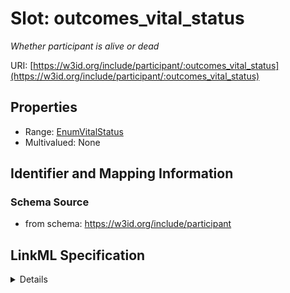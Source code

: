 # Slot: outcomes_vital_status
_Whether participant is alive or dead_


URI: [https://w3id.org/include/participant/:outcomes_vital_status](https://w3id.org/include/participant/:outcomes_vital_status)



<!-- no inheritance hierarchy -->




## Properties

* Range: [EnumVitalStatus](EnumVitalStatus.md)
* Multivalued: None







## Identifier and Mapping Information







### Schema Source


* from schema: https://w3id.org/include/participant




## LinkML Specification

<details>
```yaml
name: outcomes_vital_status
definition_uri: include:outcomes_vital_status
description: Whether participant is alive or dead
title: Outcomes Vital Status
from_schema: https://w3id.org/include/participant
rank: 1000
alias: outcomes_vital_status
domain_of:
- Participant
range: enum_vital_status

```
</details>